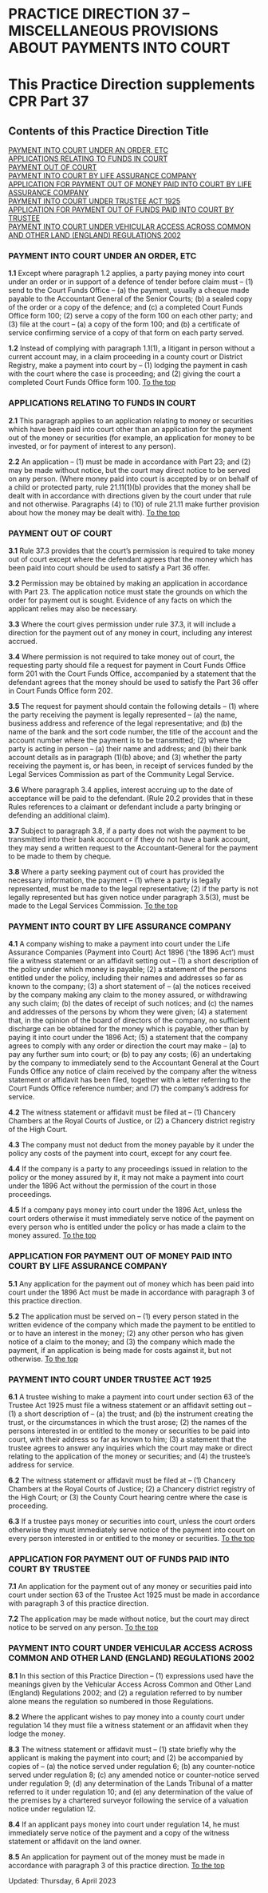 # PRACTICE DIRECTION 37 – MISCELLANEOUS PROVISIONS ABOUT PAYMENTS INTO COURT
[](https://www.justice.gov.uk/courts/procedure-rules/civil/rules/part37)
# This Practice Direction supplements CPR Part 37
Contents of this Practice Direction
Title  
---  
[PAYMENT INTO COURT UNDER AN ORDER, ETC](https://www.justice.gov.uk/courts/procedure-rules/civil/rules/part37/pd_part37#IDAAKE2)  
[APPLICATIONS RELATING TO FUNDS IN COURT](https://www.justice.gov.uk/courts/procedure-rules/civil/rules/part37/pd_part37#IDABOE2)  
[PAYMENT OUT OF COURT](https://www.justice.gov.uk/courts/procedure-rules/civil/rules/part37/pd_part37#IDAFAUJC)  
[PAYMENT INTO COURT BY LIFE ASSURANCE COMPANY](https://www.justice.gov.uk/courts/procedure-rules/civil/rules/part37/pd_part37#IDAJGUJC)  
[APPLICATION FOR PAYMENT OUT OF MONEY PAID INTO COURT BY LIFE ASSURANCE COMPANY](https://www.justice.gov.uk/courts/procedure-rules/civil/rules/part37/pd_part37#IDAQMUJC)  
[PAYMENT INTO COURT UNDER TRUSTEE ACT 1925](https://www.justice.gov.uk/courts/procedure-rules/civil/rules/part37/pd_part37#IDAKOUJC)  
[APPLICATION FOR PAYMENT OUT OF FUNDS PAID INTO COURT BY TRUSTEE](https://www.justice.gov.uk/courts/procedure-rules/civil/rules/part37/pd_part37#IDAMSUJC)  
[PAYMENT INTO COURT UNDER VEHICULAR ACCESS ACROSS COMMON AND OTHER LAND (ENGLAND) REGULATIONS 2002](https://www.justice.gov.uk/courts/procedure-rules/civil/rules/part37/pd_part37#IDAOTUJC)  
### PAYMENT INTO COURT UNDER AN ORDER, ETC

**1.1** Except where paragraph 1.2 applies, a party paying money into court under an order or in support of a defence of tender before claim must –
(1) send to the Court Funds Office –
(a) the payment, usually a cheque made payable to the Accountant General of the Senior Courts;
(b) a sealed copy of the order or a copy of the defence; and
(c) a completed Court Funds Office form 100;
(2) serve a copy of the form 100 on each other party; and
(3) file at the court –
(a) a copy of the form 100; and
(b) a certificate of service confirming service of a copy of that form on each party served.

**1.2** Instead of complying with paragraph 1.1(1), a litigant in person without a current account may, in a claim proceeding in a county court or District Registry, make a payment into court by –
(1) lodging the payment in cash with the court where the case is proceeding; and
(2) giving the court a completed Court Funds Office form 100.
[To the top](https://www.justice.gov.uk/courts/procedure-rules/civil/rules/part37/pd_part37#top)
### APPLICATIONS RELATING TO FUNDS IN COURT

**2.1** This paragraph applies to an application relating to money or securities which have been paid into court other than an application for the payment out of the money or securities (for example, an application for money to be invested, or for payment of interest to any person).

**2.2** An application –
(1) must be made in accordance with Part 23; and
(2) may be made without notice, but the court may direct notice to be served on any person.
(Where money paid into court is accepted by or on behalf of a child or protected party, rule 21.11(1)(b) provides that the money shall be dealt with in accordance with directions given by the court under that rule and not otherwise. Paragraphs (4) to (10) of rule 21.11 make further provision about how the money may be dealt with).
[To the top](https://www.justice.gov.uk/courts/procedure-rules/civil/rules/part37/pd_part37#top)
### PAYMENT OUT OF COURT

**3.1** Rule 37.3 provides that the court’s permission is required to take money out of court except where the defendant agrees that the money which has been paid into court should be used to satisfy a Part 36 offer.

**3.2** Permission may be obtained by making an application in accordance with Part 23. The application notice must state the grounds on which the order for payment out is sought. Evidence of any facts on which the applicant relies may also be necessary.

**3.3** Where the court gives permission under rule 37.3, it will include a direction for the payment out of any money in court, including any interest accrued.

**3.4** Where permission is not required to take money out of court, the requesting party should file a request for payment in Court Funds Office form 201 with the Court Funds Office, accompanied by a statement that the defendant agrees that the money should be used to satisfy the Part 36 offer in Court Funds Office form 202.

**3.5** The request for payment should contain the following details –
(1) where the party receiving the payment is legally represented –
(a) the name, business address and reference of the legal representative; and
(b) the name of the bank and the sort code number, the title of the account and the account number where the payment is to be transmitted;
(2) where the party is acting in person –
(a) their name and address; and
(b) their bank account details as in paragraph (1)(b) above; and
(3) whether the party receiving the payment is, or has been, in receipt of services funded by the Legal Services Commission as part of the Community Legal Service.

**3.6** Where paragraph 3.4 applies, interest accruing up to the date of acceptance will be paid to the defendant.
(Rule 20.2 provides that in these Rules references to a claimant or defendant include a party bringing or defending an additional claim).

**3.7** Subject to paragraph 3.8, if a party does not wish the payment to be transmitted into their bank account or if they do not have a bank account, they may send a written request to the Accountant-General for the payment to be made to them by cheque.

**3.8** Where a party seeking payment out of court has provided the necessary information, the payment –
(1) where a party is legally represented, must be made to the legal representative;
(2) if the party is not legally represented but has given notice under paragraph 3.5(3), must be made to the Legal Services Commission.
[To the top](https://www.justice.gov.uk/courts/procedure-rules/civil/rules/part37/pd_part37#top)
### PAYMENT INTO COURT BY LIFE ASSURANCE COMPANY

**4.1** A company wishing to make a payment into court under the Life Assurance Companies (Payment into Court) Act 1896 (‘the 1896 Act’) must file a witness statement or an affidavit setting out –
(1) a short description of the policy under which money is payable;
(2) a statement of the persons entitled under the policy, including their names and addresses so far as known to the company;
(3) a short statement of –
(a) the notices received by the company making any claim to the money assured, or withdrawing any such claim;
(b) the dates of receipt of such notices; and
(c) the names and addresses of the persons by whom they were given;
(4) a statement that, in the opinion of the board of directors of the company, no sufficient discharge can be obtained for the money which is payable, other than by paying it into court under the 1896 Act;
(5) a statement that the company agrees to comply with any order or direction the court may make –
(a) to pay any further sum into court; or
(b) to pay any costs;
(6) an undertaking by the company to immediately send to the Accountant General at the Court Funds Office any notice of claim received by the company after the witness statement or affidavit has been filed, together with a letter referring to the Court Funds Office reference number; and
(7) the company’s address for service.

**4.2** The witness statement or affidavit must be filed at –
(1) Chancery Chambers at the Royal Courts of Justice, or
(2) a Chancery district registry of the High Court.

**4.3** The company must not deduct from the money payable by it under the policy any costs of the payment into court, except for any court fee.

**4.4** If the company is a party to any proceedings issued in relation to the policy or the money assured by it, it may not make a payment into court under the 1896 Act without the permission of the court in those proceedings.

**4.5** If a company pays money into court under the 1896 Act, unless the court orders otherwise it must immediately serve notice of the payment on every person who is entitled under the policy or has made a claim to the money assured.
[To the top](https://www.justice.gov.uk/courts/procedure-rules/civil/rules/part37/pd_part37#top)
### APPLICATION FOR PAYMENT OUT OF MONEY PAID INTO COURT BY LIFE ASSURANCE COMPANY

**5.1** Any application for the payment out of money which has been paid into court under the 1896 Act must be made in accordance with paragraph 3 of this practice direction.

**5.2** The application must be served on –
(1) every person stated in the written evidence of the company which made the payment to be entitled to or to have an interest in the money;
(2) any other person who has given notice of a claim to the money; and
(3) the company which made the payment, if an application is being made for costs against it, but not otherwise.
[To the top](https://www.justice.gov.uk/courts/procedure-rules/civil/rules/part37/pd_part37#top)
### PAYMENT INTO COURT UNDER TRUSTEE ACT 1925

**6.1** A trustee wishing to make a payment into court under section 63 of the Trustee Act 1925 must file a witness statement or an affidavit setting out –
(1) a short description of –
(a) the trust; and
(b) the instrument creating the trust, or the circumstances in which the trust arose;
(2) the names of the persons interested in or entitled to the money or securities to be paid into court, with their address so far as known to him;
(3) a statement that the trustee agrees to answer any inquiries which the court may make or direct relating to the application of the money or securities; and
(4) the trustee’s address for service.

**6.2** The witness statement or affidavit must be filed at –
(1) Chancery Chambers at the Royal Courts of Justice;
(2) a Chancery district registry of the High Court; or
(3) the County Court hearing centre where the case is proceeding.

**6.3** If a trustee pays money or securities into court, unless the court orders otherwise they must immediately serve notice of the payment into court on every person interested in or entitled to the money or securities.
[To the top](https://www.justice.gov.uk/courts/procedure-rules/civil/rules/part37/pd_part37#top)
### APPLICATION FOR PAYMENT OUT OF FUNDS PAID INTO COURT BY TRUSTEE

**7.1** An application for the payment out of any money or securities paid into court under section 63 of the Trustee Act 1925 must be made in accordance with paragraph 3 of this practice direction.

**7.2** The application may be made without notice, but the court may direct notice to be served on any person.
[To the top](https://www.justice.gov.uk/courts/procedure-rules/civil/rules/part37/pd_part37#top)
### PAYMENT INTO COURT UNDER VEHICULAR ACCESS ACROSS COMMON AND OTHER LAND (ENGLAND) REGULATIONS 2002

**8.1** In this section of this Practice Direction –
(1) expressions used have the meanings given by the Vehicular Access Across Common and Other Land (England) Regulations 2002; and
(2) a regulation referred to by number alone means the regulation so numbered in those Regulations.

**8.2** Where the applicant wishes to pay money into a county court under regulation 14 they must file a witness statement or an affidavit when they lodge the money.

**8.3** The witness statement or affidavit must –
(1) state briefly why the applicant is making the payment into court; and
(2) be accompanied by copies of –
(a) the notice served under regulation 6;
(b) any counter-notice served under regulation 8;
(c) any amended notice or counter-notice served under regulation 9;
(d) any determination of the Lands Tribunal of a matter referred to it under regulation 10; and
(e) any determination of the value of the premises by a chartered surveyor following the service of a valuation notice under regulation 12.

**8.4** If an applicant pays money into court under regulation 14, he must immediately serve notice of the payment and a copy of the witness statement or affidavit on the land owner.

**8.5** An application for payment out of the money must be made in accordance with paragraph 3 of this practice direction.
[To the top](https://www.justice.gov.uk/courts/procedure-rules/civil/rules/part37/pd_part37#top)

Updated: Thursday, 6 April 2023
